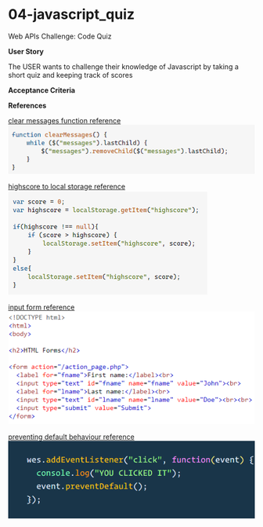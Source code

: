 # 04-javascript_quiz
Web APIs Challenge: Code Quiz

**User Story**

The USER wants to challenge their knowledge of Javascript by taking a short quiz and keeping track of scores

**Acceptance Criteria**












**References**

[clear messages function reference](https://stackoverflow.com/questions/34341462/element-declared-as-variable-vs-get-element?rq=3)
![Alt text](<assets/images/clear messages function reference-stackoverflow.png>)

[highscore to local storage reference](https://stackoverflow.com/questions/29370017/adding-a-high-score-to-local-storage)
![Alt text](<assets/images/highscore to local storage reference-stackoverflow.png>)

[input form reference](https://www.w3schools.com/html/tryit.asp?filename=tryhtml_form_submit)
![Alt text](<assets/images/input form reference-w3schools.png>)

[preventing default behaviour reference](https://wesbos.com/javascript/05-events/prevent-default-and-form-events)
![Alt text](<assets/images/preventing default behaviour reference-wesbos.png>)